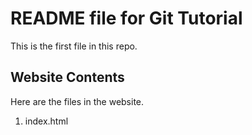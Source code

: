 # README file for Git Tutorial

This is the first file in this repo.

## Website Contents

Here are the files in the website.
 
1. index.html 